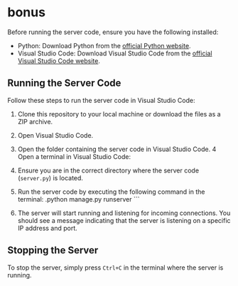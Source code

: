 # bonus

Before running the server code, ensure you have the following installed:
- Python: Download Python from the [official Python website](https://www.python.org/downloads/).
- Visual Studio Code: Download Visual Studio Code from the [official Visual Studio Code website](https://code.visualstudio.com/Download).

## Running the Server Code

Follow these steps to run the server code in Visual Studio Code:
1. Clone this repository to your local machine or download the files as a ZIP archive.
2. Open Visual Studio Code.
3. Open the folder containing the server code in Visual Studio Code.
4 Open a terminal in Visual Studio Code:
5. Ensure you are in the correct directory where the server code (`server.py`) is located.
6. Run the server code by executing the following command in the terminal:
.python manage.py runserver     ```

7. The server will start running and listening for incoming connections. You should see a message indicating that the server is listening on a specific IP address and port.

## Stopping the Server

To stop the server, simply press `Ctrl+C` in the terminal where the server is running.
